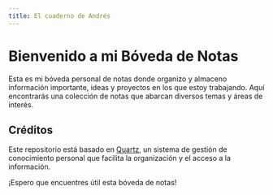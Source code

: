 ```yaml
---
title: El cuaderno de Andrés
---
```


# Bienvenido a mi Bóveda de Notas

Esta es mi bóveda personal de notas donde organizo y almaceno información importante, ideas y proyectos en los que estoy trabajando. Aquí encontrarás una colección de notas que abarcan diversos temas y áreas de interés.

## Créditos

Este repositorio está basado en [Quartz](https://quartz.jzhao.xyz/), un sistema de gestión de conocimiento personal que facilita la organización y el acceso a la información.

¡Espero que encuentres útil esta bóveda de notas!
